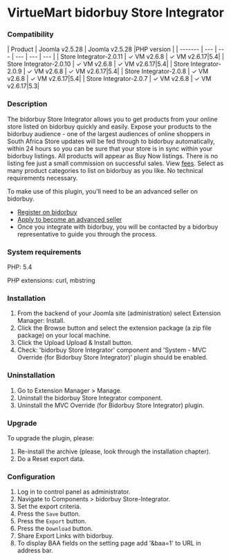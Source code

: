 # VirtueMart bidorbuy Store Integrator

### Compatibility

| Product | Joomla v2.5.28 | Joomla v2.5.28 |PHP version |
| ------- | --- | --- | --- | --- | --- |
| Store Integrator-2.0.11 | ✓ VM v2.6.8 | ✓ VM v2.6.17|5.4|
| Store Integrator-2.0.10 | ✓ VM v2.6.8 | ✓ VM v2.6.17|5.4|
| Store Integrator-2.0.9  | ✓ VM v2.6.8 | ✓ VM v2.6.17|5.4|
| Store Integrator-2.0.8  | ✓ VM v2.6.8 | ✓ VM v2.6.17|5.4|
| Store Integrator-2.0.7  | ✓ VM v2.6.8 | ✓ VM v2.6.17|5.3|


### Description

The bidorbuy Store Integrator allows you to get products from your online store listed on bidorbuy quickly and easily.
Expose your products to the bidorbuy audience - one of the largest audiences of online shoppers in South Africa Store updates will be fed through to bidorbuy automatically, within 24 hours so you can be sure that your store is in sync within your bidorbuy listings. All products will appear as Buy Now listings. There is no listing fee just a small commission on successful sales. View [fees](https://support.bidorbuy.co.za/index.php?/Knowledgebase/Article/View/22/0/fee-rate-card---what-we-charge). Select as many product categories to list on bidorbuy as you like. No technical requirements necessary.

To make use of this plugin, you'll need to be an advanced seller on bidorbuy.
 * [Register on bidorbuy](https://www.bidorbuy.co.za/jsp/registration/UserRegistration.jsp?action=Modify)
 * [Apply to become an advanced seller](https://www.bidorbuy.co.za/jsp/seller/registration/UserSellersRequest.jsp)
 * Once you integrate with bidorbuy, you will be contacted by a bidorbuy representative to guide you through the process.

### System requirements

PHP: 5.4 

PHP extensions: curl, mbstring

### Installation

1. From the backend of your Joomla site (administration) select Extension Manager: Install.
2. Click the Browse button and select the extension package (a zip file package) on your local machine.
3. Click the Upload Upload & Install button.
4. Check: 'bidorbuy Store Integrator' component and 'System - MVC Override (for Bidorbuy Store Integrator)' plugin should be enabled.

### Uninstallation

1. Go to Extension Manager > Manage.
2. Uninstall the bidorbuy Store Integrator component.
3. Uninstall the MVC Override (for Bidorbuy Store Integrator) plugin. 

### Upgrade

To upgrade the plugin, please:
1. Re-install the archive (please, look through the installation chapter).
2. Do a Reset export data.

### Configuration

1. Log in to control panel as administrator.
2. Navigate to Components > bidorbuy Store-Integrator.
3. Set the export criteria.
4. Press the `Save` button.
5. Press the `Export` button.
6. Press the `Download` button.
7. Share Export Links with bidorbuy.
8. To display BAA fields on the setting page add '&baa=1' to URL in address bar.